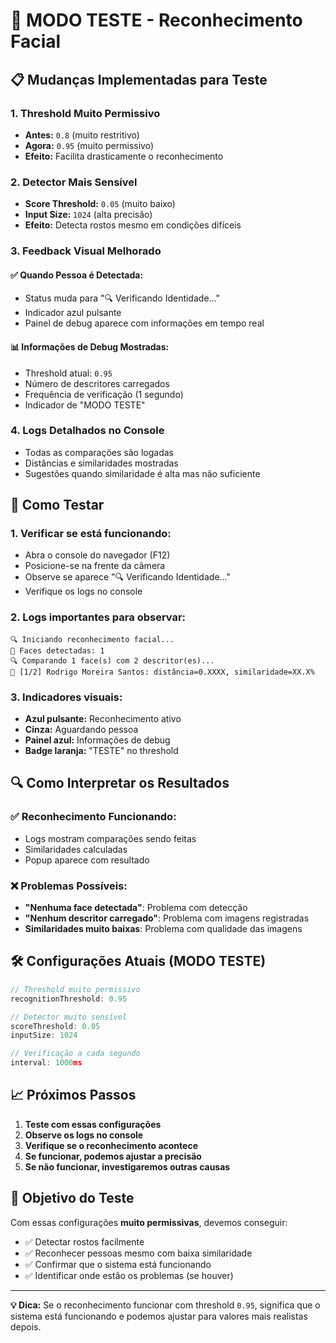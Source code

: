 # 🔧 MODO TESTE - Reconhecimento Facial

## 📋 Mudanças Implementadas para Teste

### 1. **Threshold Muito Permissivo**

- **Antes:** `0.8` (muito restritivo)
- **Agora:** `0.95` (muito permissivo)
- **Efeito:** Facilita drasticamente o reconhecimento

### 2. **Detector Mais Sensível**

- **Score Threshold:** `0.05` (muito baixo)
- **Input Size:** `1024` (alta precisão)
- **Efeito:** Detecta rostos mesmo em condições difíceis

### 3. **Feedback Visual Melhorado**

#### ✅ Quando Pessoa é Detectada:

- Status muda para "🔍 Verificando Identidade..."
- Indicador azul pulsante
- Painel de debug aparece com informações em tempo real

#### 📊 Informações de Debug Mostradas:

- Threshold atual: `0.95`
- Número de descritores carregados
- Frequência de verificação (1 segundo)
- Indicador de "MODO TESTE"

### 4. **Logs Detalhados no Console**

- Todas as comparações são logadas
- Distâncias e similaridades mostradas
- Sugestões quando similaridade é alta mas não suficiente

## 🎯 Como Testar

### 1. **Verificar se está funcionando:**

- Abra o console do navegador (F12)
- Posicione-se na frente da câmera
- Observe se aparece "🔍 Verificando Identidade..."
- Verifique os logs no console

### 2. **Logs importantes para observar:**

```
🔍 Iniciando reconhecimento facial...
👤 Faces detectadas: 1
🔍 Comparando 1 face(s) com 2 descritor(es)...
📏 [1/2] Rodrigo Moreira Santos: distância=0.XXXX, similaridade=XX.X%
```

### 3. **Indicadores visuais:**

- **Azul pulsante:** Reconhecimento ativo
- **Cinza:** Aguardando pessoa
- **Painel azul:** Informações de debug
- **Badge laranja:** "TESTE" no threshold

## 🔍 Como Interpretar os Resultados

### ✅ Reconhecimento Funcionando:

- Logs mostram comparações sendo feitas
- Similaridades calculadas
- Popup aparece com resultado

### ❌ Problemas Possíveis:

- **"Nenhuma face detectada"**: Problema com detecção
- **"Nenhum descritor carregado"**: Problema com imagens registradas
- **Similaridades muito baixas**: Problema com qualidade das imagens

## 🛠️ Configurações Atuais (MODO TESTE)

```javascript
// Threshold muito permissivo
recognitionThreshold: 0.95

// Detector muito sensível
scoreThreshold: 0.05
inputSize: 1024

// Verificação a cada segundo
interval: 1000ms
```

## 📈 Próximos Passos

1. **Teste com essas configurações**
2. **Observe os logs no console**
3. **Verifique se o reconhecimento acontece**
4. **Se funcionar, podemos ajustar a precisão**
5. **Se não funcionar, investigaremos outras causas**

## 🎯 Objetivo do Teste

Com essas configurações **muito permissivas**, devemos conseguir:

- ✅ Detectar rostos facilmente
- ✅ Reconhecer pessoas mesmo com baixa similaridade
- ✅ Confirmar que o sistema está funcionando
- ✅ Identificar onde estão os problemas (se houver)

---

**💡 Dica:** Se o reconhecimento funcionar com threshold `0.95`, significa que o sistema está funcionando e podemos ajustar para valores mais realistas depois.
